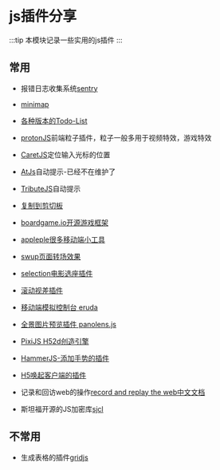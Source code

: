 # js插件分享
:::tip
本模块记录一些实用的js插件
:::

## 常用
* 报错日志收集系统[sentry](https://sentry.io/)

* [minimap](https://github.com/lrsjng/pagemap)

* [各种版本的Todo-List](http://todomvc.com/)

* [protonJS](https://drawcall.github.io/Proton/)前端粒子插件，粒子一般多用于视频特效，游戏特效

* [CaretJS](http://ichord.github.io/Caret.js/)定位输入光标的位置

* [AtJs](https://github.com/ichord/At.js)自动提示-已经不在维护了

* [TributeJS](https://github.com/zurb/tribute)自动提示

* [复制到剪切板](https://clipboardjs.com/)

* [boardgame.io开源游戏框架](https://boardgame.io/)

* [appleple很多移动端小工具](https://appleple.github.io/)

* [swup页面转场效果](https://github.com/swup/swup)

* [selection电影选座插件](https://github.com/Simonwep/selection)

* [滚动视差插件](https://scroll-out.github.io/)

* [移动端模拟控制台 eruda](https://github.com/liriliri/eruda)

* [全景图片预览插件 panolens.js](https://pchen66.github.io/Panolens/)

* [PixiJS H52d创造引擎](https://www.pixijs.com/)

* [HammerJS-添加手势的插件](https://hammerjs.github.io/)

* [H5唤起客户端的插件](https://github.com/suanmei/callapp-lib)

* 记录和回访web的操作[record and replay the web](https://github.com/rrweb-io/rrweb)[中文文档](https://github.com/rrweb-io/rrweb/blob/master/README.zh_CN.md)

* 斯坦福开源的JS加密库[sjcl](https://github.com/bitwiseshiftleft/sjcl/)

## 不常用
* 生成表格的插件[gridjs](https://gridjs.io/)